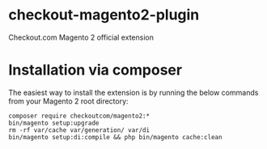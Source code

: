 # checkout-magento2-plugin
Checkout.com Magento 2 official extension

# Installation via composer
The easiest way to install the extension is by running the below commands from your Magento 2 root directory:

```
composer require checkoutcom/magento2:*
bin/magento setup:upgrade
rm -rf var/cache var/generation/ var/di
bin/magento setup:di:compile && php bin/magento cache:clean
```

